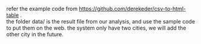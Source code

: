 refer the example code from https://github.com/derekeder/csv-to-html-table .  
the folder data/ is the result file from our analysis, and use the sample code to put them on the web. 
the system only have two cities, we will add the other city in the future.
